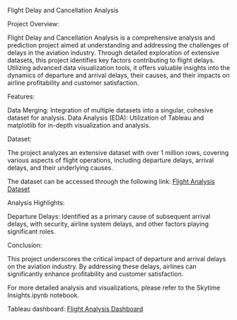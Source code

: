 Flight Delay and Cancellation Analysis 

Project Overview:

Flight Delay and Cancellation Analysis is a comprehensive analysis and prediction project aimed at understanding and addressing the challenges of delays in the aviation industry. Through detailed exploration of extensive datasets, this project identifies key factors contributing to flight delays. Utilizing advanced data visualization tools, it offers valuable insights into the dynamics of departure and arrival delays, their causes, and their impacts on airline profitability and customer satisfaction.

Features:

Data Merging: Integration of multiple datasets into a singular, cohesive dataset for analysis.
Data Analysis (EDA): Utilization of Tableau and matplotlib for in-depth visualization and analysis.

Dataset:

The project analyzes an extensive dataset with over 1 million rows, covering various aspects of flight operations, including departure delays, arrival delays, and their underlying causes. 

The dataset can be accessed through the following link: [Flight Analysis Dataset](https://www.kaggle.com/datasets/usdot/flight-delays/data)

Analysis Highlights:

Departure Delays: Identified as a primary cause of subsequent arrival delays, with security, airline system delays, and other factors playing significant roles.

Conclusion:

This project underscores the critical impact of departure and arrival delays on the aviation industry. By addressing these delays, airlines can significantly enhance profitability and customer satisfaction.

For more detailed analysis and visualizations, please refer to the Skytime Insights.ipynb notebook.

Tableau dashboard: [Flight Analysis Dashboard](https://public.tableau.com/app/profile/batul.khambata6718/viz/USAFlightDelaysandCancellations/FlightDelaysCancellations)
